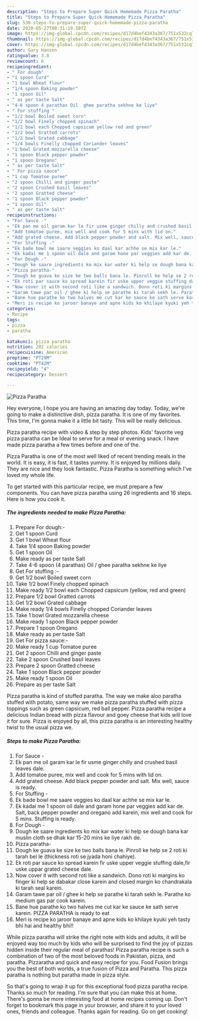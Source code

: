 ```yaml
---
description: "Steps to Prepare Super Quick Homemade Pizza Paratha"
title: "Steps to Prepare Super Quick Homemade Pizza Paratha"
slug: 530-steps-to-prepare-super-quick-homemade-pizza-paratha
date: 2020-05-27T00:31:19.507Z
image: https://img-global.cpcdn.com/recipes/d17d4bef4343a367/751x532cq70/pizza-paratha-recipe-main-photo.jpg
thumbnail: https://img-global.cpcdn.com/recipes/d17d4bef4343a367/751x532cq70/pizza-paratha-recipe-main-photo.jpg
cover: https://img-global.cpcdn.com/recipes/d17d4bef4343a367/751x532cq70/pizza-paratha-recipe-main-photo.jpg
author: Gary Hansen
ratingvalue: 3.8
reviewcount: 6
recipeingredient:
- " For dough"
- "1 spoon Curd"
- "1 bowl Wheat flour"
- "1/4 spoon Baking powder"
- "1 spoon Oil"
- " as per taste Salt"
- "4-6 spoon 4 parathas Oil  ghee paratha sekhne ke liye"
- " For stuffing "
- "1/2 bowl Boiled sweet corn"
- "1/2 bowl Finely chopped spinach"
- "1/2 bowl each Chopped capsicum yellow red and green"
- "1/2 bowl Gratted carrots"
- "1/2 bowl Grated cabbage"
- "1/4 bowls Finelly chopped Coriander leaves"
- "1 bowl Grated mozzarella cheese"
- "1 spoon Black pepper powder"
- "1 spoon Oregano"
- " as per taste Salt"
- " For pizza sauce"
- "1 cup Tomatoe puree"
- "2 spoon Chilli and ginger paste"
- "2 spoon Crushed basil leaves"
- "2 spoon Gratted cheese"
- "1 spoon Black pepper powder"
- "1 spoon Oil"
- " as per taste Salt"
recipeinstructions:
- "For Sauce -"
- "Ek pan me oil garam kar le fir usme ginger chilly and crushed basil leaves dale."
- "Add tomatoe puree, mix well and cook for 5 mins with lid on."
- "Add grated cheese. Add black pepper powder and salt. Mix well, sauce is ready."
- "For Stuffing -"
- "Ek bade bowl me saare veggies ko daal kar achhe se mix kar le."
- "Ek kadai me 1 spoon oil dale and garam hone par veggies add kar de. Salt, back pepper powder and oregano add karein, mix well and cook for 5 mins. Stuffing is ready."
- "For Dough -"
- "Dough ke saare ingredients ko mix kar water ki help se dough bana kar muslin cloth se dhak kar 15-20 mins ke liye rakh de."
- "Pizza paratha-"
- "Dough ke guava ke size ke two balls bana le. Pinroll ke help se 2 roti ki tarah bel le (thickness roti se jyada honi chahiye)."
- "Ek roti par sauce ko spread karein fir uske upper veggie stuffing dale,fir uske uppar grated cheese dale."
- "Now cover it with second roti like a sandwich. Dono roti ki margins ko finger ki help se dabakar close karein and closed margin ko chandrakala ki tarah seal karein."
- "Garam tawe par oil / ghee ki help se parathe ki tarah sekh le. Parathe ko medium gas par cook karein."
- "Bane hue parathe ko two halves me cut kar ke sauce ke sath serve karein. PIZZA PARATHA is ready to eat"
- "Meri is recipe ko jaroor banaye and apne kids ko khilaye kyuki yeh tasty bhi hai and healthy bhi!!"
categories:
- Recipe
tags:
- pizza
- paratha

katakunci: pizza paratha 
nutrition: 202 calories
recipecuisine: American
preptime: "PT29M"
cooktime: "PT42M"
recipeyield: "4"
recipecategory: Dessert

---
```



![Pizza Paratha](https://img-global.cpcdn.com/recipes/d17d4bef4343a367/751x532cq70/pizza-paratha-recipe-main-photo.jpg)

Hey everyone, I hope you are having an amazing day today. Today, we're going to make a distinctive dish, pizza paratha. It is one of my favorites. This time, I'm gonna make it a little bit tasty. This will be really delicious.

Pizza paratha recipe with video &amp; step by step photos. Kids&#39; favorite veg pizza paratha can be Ideal to serve for a meal or evening snack. I have made pizza paratha a few times before and one of the.

Pizza Paratha is one of the most well liked of recent trending meals in the world. It is easy, it is fast, it tastes yummy. It is enjoyed by millions daily. They are nice and they look fantastic. Pizza Paratha is something which I've loved my whole life.


To get started with this particular recipe, we must prepare a few components. You can have pizza paratha using 26 ingredients and 16 steps. Here is how you cook it.

<!--inarticleads1-->

##### The ingredients needed to make Pizza Paratha:

1. Prepare  For dough:-
1. Get 1 spoon Curd
1. Get 1 bowl Wheat flour
1. Take 1/4 spoon Baking powder
1. Get 1 spoon Oil
1. Make ready  as per taste Salt
1. Take 4-6 spoon (4 parathas) Oil / ghee paratha sekhne ke liye
1. Get  For stuffing :-
1. Get 1/2 bowl Boiled sweet corn
1. Take 1/2 bowl Finely chopped spinach
1. Make ready 1/2 bowl each Chopped capsicum (yellow, red and green)
1. Prepare 1/2 bowl Gratted carrots
1. Get 1/2 bowl Grated cabbage
1. Make ready 1/4 bowls Finelly chopped Coriander leaves
1. Take 1 bowl Grated mozzarella cheese
1. Make ready 1 spoon Black pepper powder
1. Prepare 1 spoon Oregano
1. Make ready  as per taste Salt
1. Get  For pizza sauce:-
1. Make ready 1 cup Tomatoe puree
1. Get 2 spoon Chilli and ginger paste
1. Take 2 spoon Crushed basil leaves
1. Prepare 2 spoon Gratted cheese
1. Take 1 spoon Black pepper powder
1. Make ready 1 spoon Oil
1. Prepare  as per taste Salt


Pizza paratha is kind of stuffed paratha. The way we make aloo paratha stuffed with potato, same way we make pizza paratha stuffed with pizza toppings such as green capsicum, red ball pepper. Pizza paratha recipe a delicious Indian bread with pizza flavour and goey cheese that kids will love it for sure. Pizza is enjoyed by all, this pizza paratha is an interesting healthy twist to the usual pizza we. 

<!--inarticleads2-->

##### Steps to make Pizza Paratha:

1. For Sauce -
1. Ek pan me oil garam kar le fir usme ginger chilly and crushed basil leaves dale.
1. Add tomatoe puree, mix well and cook for 5 mins with lid on.
1. Add grated cheese. Add black pepper powder and salt. Mix well, sauce is ready.
1. For Stuffing -
1. Ek bade bowl me saare veggies ko daal kar achhe se mix kar le.
1. Ek kadai me 1 spoon oil dale and garam hone par veggies add kar de. Salt, back pepper powder and oregano add karein, mix well and cook for 5 mins. Stuffing is ready.
1. For Dough -
1. Dough ke saare ingredients ko mix kar water ki help se dough bana kar muslin cloth se dhak kar 15-20 mins ke liye rakh de.
1. Pizza paratha-
1. Dough ke guava ke size ke two balls bana le. Pinroll ke help se 2 roti ki tarah bel le (thickness roti se jyada honi chahiye).
1. Ek roti par sauce ko spread karein fir uske upper veggie stuffing dale,fir uske uppar grated cheese dale.
1. Now cover it with second roti like a sandwich. Dono roti ki margins ko finger ki help se dabakar close karein and closed margin ko chandrakala ki tarah seal karein.
1. Garam tawe par oil / ghee ki help se parathe ki tarah sekh le. Parathe ko medium gas par cook karein.
1. Bane hue parathe ko two halves me cut kar ke sauce ke sath serve karein. PIZZA PARATHA is ready to eat
1. Meri is recipe ko jaroor banaye and apne kids ko khilaye kyuki yeh tasty bhi hai and healthy bhi!!


While pizza paratha will strike the right note with kids and adults, it will be enjoyed way too much by kids who will be surprised to find the joy of pizzas hidden inside their regular meal of parathas! Pizza paratha recipe is such a combination of two of the most beloved foods in Pakistan, pizza, and paratha. Pizzaratha and quick and easy recipe for you. Food Fusion brings you the best of both worlds, a true fusion of Pizza and Paratha. This pizza paratha is nothing but paratha made in pizza style. 

So that's going to wrap it up for this exceptional food pizza paratha recipe. Thanks so much for reading. I'm sure that you can make this at home. There's gonna be more interesting food at home recipes coming up. Don't forget to bookmark this page in your browser, and share it to your loved ones, friends and colleague. Thanks again for reading. Go on get cooking!
